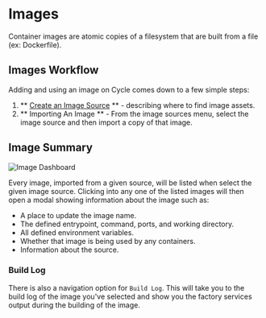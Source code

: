 # Images 

Container images are atomic copies of a filesystem that are built from a file (ex: Dockerfile).


## Images Workflow
Adding and using an image on Cycle comes down to a few simple steps:


1. ** [Create an Image Source](/docs/images/sources/sources-overview#creating-sources) ** - describing where to find image assets.
2. ** Importing An Image ** - From the image sources menu, select the image source and then import a copy of that image.

## Image Summary

![Image Dashboard](https://static.cycle.io/portal-docs/images/image-dash.png)

Every image, imported from a given source, will be listed when select the given image source. Clicking into any one of the listed images will then open a modal showing information about the image such as:

- A place to update the image name.
- The defined entrypoint, command, ports, and working directory.
- All defined environment variables.
- Whether that image is being used by any containers.
- Information about the source.

### Build Log

There is also a navigation option for `Build Log`. This will take you to the build log of the image you've selected and show you the factory services output during the building of the image.
